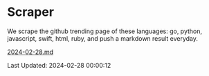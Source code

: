 # Scraper

We scrape the github trending page of these languages: go, python, javascript, swift, html, ruby, and push a markdown result everyday.

[2024-02-28.md](https://github.com/henson/Scraper/blob/master/2024-02-28.md)

Last Updated: 2024-02-28 00:00:12